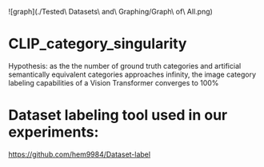 ![graph](./Tested\ Datasets\ and\ Graphing/Graph\ of\ All.png)

# CLIP_category_singularity

Hypothesis: as the the number of ground truth categories and artificial semantically equivalent categories approaches infinity, the image category labeling capabilities of a Vision Transformer converges to 100%

# Dataset labeling tool used in our experiments:
https://github.com/hem9984/Dataset-label
